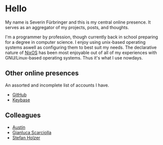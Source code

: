 # Hello

My name is Severin Fürbringer and this is my central online presence.  It
serves as an aggregator of my projects, posts, and thoughts.

I'm a programmer by profession, though currently back in school preparing for a
degree in computer science.  I enjoy using unix-based operating systems aswell
as configuring them to best suit my needs. The declarative nature of
[NixOS](https://nixos.org) has been most enjoyable out of all of my experiences
with GNU/Linux-based operating systems. Thus it's what I use nowdays.

## Other online presences

An assorted and incomplete list of accounts I have.

- [GitHub](https://github.com/fuerbringer)
- [Keybase](https://keybase.io/fuerbringer)

## Colleagues

- [Austin](https://neat.moe)
- [Gianluca Scarciolla](https://scarciolla.info)
- [Stefan Holzer](https://holzerstefan.com)
